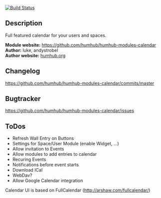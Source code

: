 [![Build Status](https://travis-ci.org/humhub/humhub-modules-calendar.svg?branch=master)](https://travis-ci.org/humhub/humhub-modules-calendar)

## Description
Full featured calendar for your users and spaces.

__Module website:__ <https://github.com/humhub/humhub-modules-calendar>    
__Author:__ luke, andystrobel    
__Author website:__ [humhub.org](http://humhub.org)    

## Changelog

<https://github.com/humhub/humhub-modules-calendar/commits/master>

## Bugtracker

<https://github.com/humhub/humhub-modules-calendar/issues>

## ToDos
- Refresh Wall Entry on Buttons
- Settings for Space/User Module (enable Widget, ...)
- Allow invitation to Events
- Allow modules to add entries to calendar
- Recuring Events
- Notifications before event starts
- Download ICal 
- WebDav?
- Allow Google Calendar integration

Calendar UI is based on FullCalendar (http://arshaw.com/fullcalendar/)
